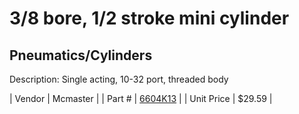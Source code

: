 # 3/8 bore, 1/2 stroke mini cylinder
## Pneumatics/Cylinders
Description: 	Single acting, 10-32 port, threaded body 

| Vendor | Mcmaster | 
| Part # | [6604K13](http://www.mcmaster.com/) | 
| Unit Price | $29.59 | 
